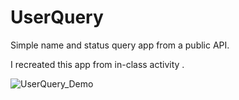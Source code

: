 # UserQuery
Simple name and status query app from a public API.

I recreated this app from in-class activity .

![UserQuery_Demo](https://user-images.githubusercontent.com/92407629/188335651-29f96d69-0814-4aee-8a7a-f54cf18d7483.gif)

